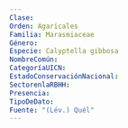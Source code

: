 ```yaml
---
Clase: 
Orden: Agaricales
Familia: Marasmiaceae
Género: 
Especie: Calyptella gibbosa
NombreComún: 
CategoríaUICN: 
EstadoConservaciónNacional: 
SectorenlaRBHH: 
Presencia: 
TipoDeDato: 
Fuente: "(Lév.) Quél"
---
```

